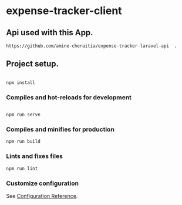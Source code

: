 # expense-tracker-client

## Api used with this App.

```
https://github.com/amine-cheraitia/expense-tracker-laravel-api  .
```

## Project setup.

```

npm install
```

### Compiles and hot-reloads for development

```

npm run serve
```

### Compiles and minifies for production

```
npm run build
```

### Lints and fixes files

```
npm run lint
```

### Customize configuration

See [Configuration Reference](https://cli.vuejs.org/config/).
